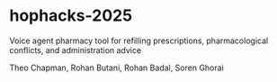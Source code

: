 # hophacks-2025

Voice agent pharmacy tool for refilling prescriptions, pharmacological conflicts, and administration advice

Theo Chapman, Rohan Butani, Rohan Badal, Soren Ghorai
